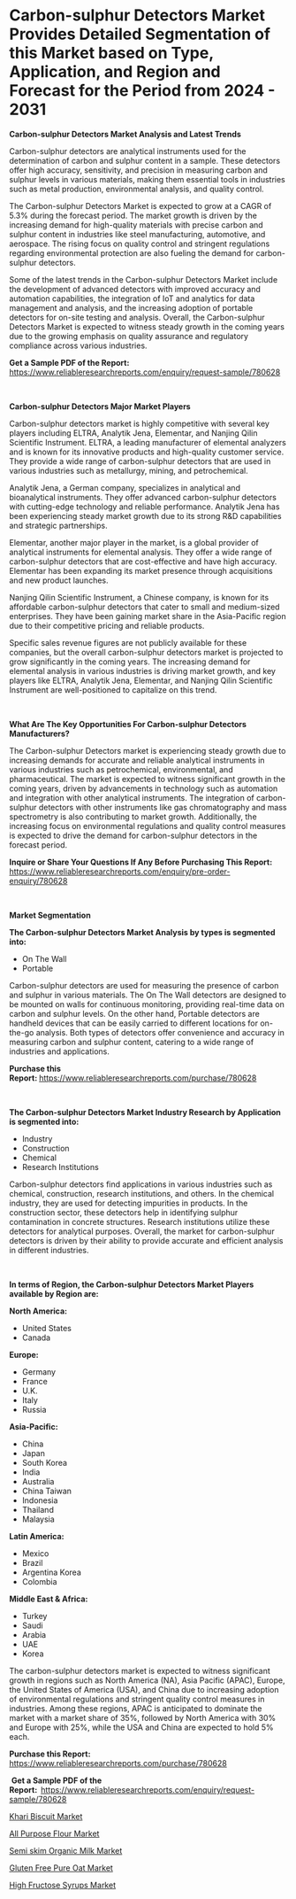 <p><h1>Carbon-sulphur Detectors Market Provides Detailed Segmentation of this Market based on Type, Application, and Region and Forecast for the Period from 2024 - 2031</h1></p><p><strong>Carbon-sulphur Detectors Market Analysis and Latest Trends</strong></p>
<p><p>Carbon-sulphur detectors are analytical instruments used for the determination of carbon and sulphur content in a sample. These detectors offer high accuracy, sensitivity, and precision in measuring carbon and sulphur levels in various materials, making them essential tools in industries such as metal production, environmental analysis, and quality control.</p><p>The Carbon-sulphur Detectors Market is expected to grow at a CAGR of 5.3% during the forecast period. The market growth is driven by the increasing demand for high-quality materials with precise carbon and sulphur content in industries like steel manufacturing, automotive, and aerospace. The rising focus on quality control and stringent regulations regarding environmental protection are also fueling the demand for carbon-sulphur detectors.</p><p>Some of the latest trends in the Carbon-sulphur Detectors Market include the development of advanced detectors with improved accuracy and automation capabilities, the integration of IoT and analytics for data management and analysis, and the increasing adoption of portable detectors for on-site testing and analysis. Overall, the Carbon-sulphur Detectors Market is expected to witness steady growth in the coming years due to the growing emphasis on quality assurance and regulatory compliance across various industries.</p></p>
<p><strong>Get a Sample PDF of the Report:&nbsp;</strong> <a href="https://www.reliableresearchreports.com/enquiry/request-sample/780628">https://www.reliableresearchreports.com/enquiry/request-sample/780628</a></p>
<p>&nbsp;</p>
<p><strong>Carbon-sulphur Detectors Major Market Players</strong></p>
<p><p>Carbon-sulphur detectors market is highly competitive with several key players including ELTRA, Analytik Jena, Elementar, and Nanjing Qilin Scientific Instrument. ELTRA, a leading manufacturer of elemental analyzers and is known for its innovative products and high-quality customer service. They provide a wide range of carbon-sulphur detectors that are used in various industries such as metallurgy, mining, and petrochemical.</p><p>Analytik Jena, a German company, specializes in analytical and bioanalytical instruments. They offer advanced carbon-sulphur detectors with cutting-edge technology and reliable performance. Analytik Jena has been experiencing steady market growth due to its strong R&D capabilities and strategic partnerships.</p><p>Elementar, another major player in the market, is a global provider of analytical instruments for elemental analysis. They offer a wide range of carbon-sulphur detectors that are cost-effective and have high accuracy. Elementar has been expanding its market presence through acquisitions and new product launches.</p><p>Nanjing Qilin Scientific Instrument, a Chinese company, is known for its affordable carbon-sulphur detectors that cater to small and medium-sized enterprises. They have been gaining market share in the Asia-Pacific region due to their competitive pricing and reliable products.</p><p>Specific sales revenue figures are not publicly available for these companies, but the overall carbon-sulphur detectors market is projected to grow significantly in the coming years. The increasing demand for elemental analysis in various industries is driving market growth, and key players like ELTRA, Analytik Jena, Elementar, and Nanjing Qilin Scientific Instrument are well-positioned to capitalize on this trend.</p></p>
<p>&nbsp;</p>
<p><strong>What Are The Key Opportunities For Carbon-sulphur Detectors Manufacturers?</strong></p>
<p><p>The Carbon-sulphur Detectors market is experiencing steady growth due to increasing demands for accurate and reliable analytical instruments in various industries such as petrochemical, environmental, and pharmaceutical. The market is expected to witness significant growth in the coming years, driven by advancements in technology such as automation and integration with other analytical instruments. The integration of carbon-sulphur detectors with other instruments like gas chromatography and mass spectrometry is also contributing to market growth. Additionally, the increasing focus on environmental regulations and quality control measures is expected to drive the demand for carbon-sulphur detectors in the forecast period.</p></p>
<p><strong>Inquire or Share Your Questions If Any Before Purchasing This Report:</strong> <a href="https://www.reliableresearchreports.com/enquiry/pre-order-enquiry/780628">https://www.reliableresearchreports.com/enquiry/pre-order-enquiry/780628</a></p>
<p>&nbsp;</p>
<p><strong>Market Segmentation</strong></p>
<p><strong>The Carbon-sulphur Detectors Market Analysis by types is segmented into:</strong></p>
<p><ul><li>On The Wall</li><li>Portable</li></ul></p>
<p><p>Carbon-sulphur detectors are used for measuring the presence of carbon and sulphur in various materials. The On The Wall detectors are designed to be mounted on walls for continuous monitoring, providing real-time data on carbon and sulphur levels. On the other hand, Portable detectors are handheld devices that can be easily carried to different locations for on-the-go analysis. Both types of detectors offer convenience and accuracy in measuring carbon and sulphur content, catering to a wide range of industries and applications.</p></p>
<p><strong>Purchase this Report:&nbsp;</strong><a href="https://www.reliableresearchreports.com/purchase/780628">https://www.reliableresearchreports.com/purchase/780628</a></p>
<p>&nbsp;</p>
<p><strong>The Carbon-sulphur Detectors Market Industry Research by Application is segmented into:</strong></p>
<p><ul><li>Industry</li><li>Construction</li><li>Chemical</li><li>Research Institutions</li></ul></p>
<p><p>Carbon-sulphur detectors find applications in various industries such as chemical, construction, research institutions, and others. In the chemical industry, they are used for detecting impurities in products. In the construction sector, these detectors help in identifying sulphur contamination in concrete structures. Research institutions utilize these detectors for analytical purposes. Overall, the market for carbon-sulphur detectors is driven by their ability to provide accurate and efficient analysis in different industries.</p></p>
<p>&nbsp;</p>
<p><strong>In terms of Region, the Carbon-sulphur Detectors Market Players available by Region are:</strong></p>
<p>
    <p> <strong> North America: </strong>
        <ul>
            <li>United States</li>
            <li>Canada</li>
        </ul>
        </p> 
    <p> <strong> Europe: </strong>
        <ul>
            <li>Germany</li>
            <li>France</li>
            <li>U.K.</li>
            <li>Italy</li>
            <li>Russia</li>
        </ul>
        </p> 
    <p> <strong> Asia-Pacific: </strong>
        <ul>
            <li>China</li>
            <li>Japan</li>
            <li>South Korea</li>
            <li>India</li>
            <li>Australia</li>
            <li>China Taiwan</li>
            <li>Indonesia</li>
            <li>Thailand</li>
            <li>Malaysia</li>
        </ul>
        </p> 
    <p> <strong> Latin America: </strong>
        <ul>
            <li>Mexico</li>
            <li>Brazil</li>
            <li>Argentina Korea</li>
            <li>Colombia</li>
        </ul>
        </p> 
    <p> <strong> Middle East & Africa: </strong>
        <ul>
            <li>Turkey</li>
            <li>Saudi</li>
            <li>Arabia</li>
            <li>UAE</li>
            <li>Korea</li>
        </ul>
    </p>
    </p>
<p><p>The carbon-sulphur detectors market is expected to witness significant growth in regions such as North America (NA), Asia Pacific (APAC), Europe, the United States of America (USA), and China due to increasing adoption of environmental regulations and stringent quality control measures in industries. Among these regions, APAC is anticipated to dominate the market with a market share of 35%, followed by North America with 30% and Europe with 25%, while the USA and China are expected to hold 5% each.</p></p>
<p><strong>Purchase this Report: </strong><a href="https://www.reliableresearchreports.com/purchase/780628">https://www.reliableresearchreports.com/purchase/780628</a></p>
<p>&nbsp;<strong>Get a Sample PDF of the Report:&nbsp;&nbsp;</strong><a href="https://www.reliableresearchreports.com/enquiry/request-sample/780628">https://www.reliableresearchreports.com/enquiry/request-sample/780628</a></p>
<p><strong></strong></p>
<p><p><a href="https://medium.com/@othamcclure/khari-biscuit-market-insights-into-market-cagr-market-trends-and-growth-strategies-6750fc0913a6">Khari Biscuit Market</a></p><p><a href="https://medium.com/@raymondgray765/all-purpose-flour-market-size-cagr-trends-2024-2030-4da9ac1dbcb1">All Purpose Flour Market</a></p><p><a href="https://medium.com/@othamcclure/semi-skim-organic-milk-market-share-evolution-and-market-growth-trends-2024-2031-24f0bd9ecd05">Semi skim Organic Milk Market</a></p><p><a href="https://medium.com/@raymondgray765/gluten-free-pure-oat-market-outlook-industry-overview-and-forecast-2024-to-2031-8b00704f2c15">Gluten Free Pure Oat Market</a></p><p><a href="https://medium.com/@linabernier/high-fructose-syrups-market-exploring-market-share-market-trends-and-future-growth-6b0c8b2725d3">High Fructose Syrups Market</a></p></p>